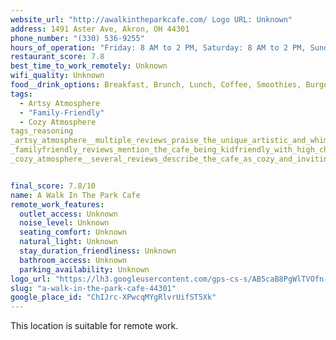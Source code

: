 ```yaml
---
website_url: "http://awalkintheparkcafe.com/ Logo URL: Unknown"
address: 1491 Aster Ave, Akron, OH 44301
phone_number: "(330) 536-9255"
hours_of_operation: "Friday: 8 AM to 2 PM, Saturday: 8 AM to 2 PM, Sunday: 8 AM to 2 PM, Monday: 8 AM to 2 PM, Tuesday: 8 AM to 2 PM, Wednesday: 8 AM to 2 PM, Thursday: 8 AM to 2 PM"
restaurant_score: 7.8
best_time_to_work_remotely: Unknown
wifi_quality: Unknown
food__drink_options: Breakfast, Brunch, Lunch, Coffee, Smoothies, Burgers, Sandwiches, Quesadillas, Pancakes, Biscuits and Gravy, Iced Coffee
tags:
  - Artsy Atmosphere
  - "Family-Friendly"
  - Cozy Atmosphere
tags_reasoning
_artsy_atmosphere__multiple_reviews_praise_the_unique_artistic_and_whimsical_décor_and_ambiance_of_the_cafe__the_opportunity_to_paint_while_waiting_for_food_further_supports_this_tag
_familyfriendly_reviews_mention_the_cafe_being_kidfriendly_with_high_chairs_available
_cozy_atmosphere__several_reviews_describe_the_cafe_as_cozy_and_inviting


final_score: 7.8/10
name: A Walk In The Park Cafe
remote_work_features:
  outlet_access: Unknown
  noise_level: Unknown
  seating_comfort: Unknown
  natural_light: Unknown
  stay_duration_friendliness: Unknown
  bathroom_access: Unknown
  parking_availability: Unknown
logo_url: "https://lh3.googleusercontent.com/gps-cs-s/AB5caB8PgWlTVOfn-KmvDKkXRIOHsBFEsg-Gys_fGUcaWrnghwl85ffApyrT2eJwXiiwJVzNoXxwGenbQeeJatcRdmvbJSt4CKg8_4r340nPteqqgBPs9JSb0tc0BFvsF1FQrW51vNL03w=w408-h544-k-no"
slug: "a-walk-in-the-park-cafe-44301"
google_place_id: "ChIJrc-XPwcqMYgRlvrUifST5Xk"
---
```


This location is suitable for remote work.